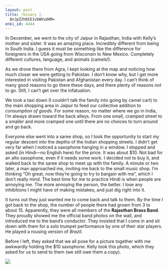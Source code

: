 ```yaml
---
layout: post
title: !binary |-
  QnJpZ2h0IE1vbWVudHM=
enki_id: 4444
---
```


In December, we went to the city of Jaipur in Rajasthan, India with
Kelly’s  
mother and sister. It was an amazing place. Incredibly different from
being  
in South India. I guess it must be something like the difference for  
foreigners in the USA going from Wisconsin to New Mexico. Completely  
different cultures, language, and animals (camels!).

<P>
As we drove there from Agra, I kept looking at the map and noticing how
much  
closer we were getting to Pakistan. I don’t know why, but I get more  
interested in visiting Pakistan and Afghanistan every day. I can’t
think  
of many good reasons to go there these days, and there plenty of
reasons  
<i>not</i> to go. Still, I can’t get over the infatuation.

<P>
We took a taxi down (I couldn’t talk the family into going by camel
cart)  
to the main shopping area in Jaipur to feed our collective addition to
<i>consumption of goods</i>. For some reason, no matter where we go in
India,  
I’m always drawn toward the back alleys. From one small, cramped
street  
to a smaller and more cramped one until there are no choices to  
turn around and go back.

<P>
Everyone else went into a saree shop, so I took the opportunity to  
start my regular descent into the depths of the Indian shopping
streets.  
I didn’t get very far when I noticed a saxophone hanging in a window.  
I stopped and asked (in Hindi—no English here) for the price. It was  
about $10. Not bad for an alto saxophone, even if it needs some work.  
I decided not to buy it, and walked back to the saree shop to meet up
with  
the family. A minute or two later, a man approached me, inviting me
back  
to the small music shop. I’m thinking “Oh great, now they’re going to
try  
to bargain with me”, which I don’t really mind. The best time for me
to  
practice Hindi is when people are annoying me. The more annoying the
person,  
the better. I lose any inhibitions I might have of making mistakes,
and  
just dig right into it.

<P>
It turns out they just wanted me to come back and talk to them. By the
time  
I got back to the shop, the number of people there had grown from 3 to
about  
15. Apparently, they were all members of the <B>Rajasthan Brass
Band</B>.  
They proudly showed me the official band photos on the wall, and
introduced  
me to the band’s conductor. They insisted that I come in and sit down
with  
them for a solo trumpet performance by one of their star players. He
played  
a rousing version of <i>Brazil</i>.

<P>
Before I left, they asked that we all pose for a picture together with
me  
awkwardly holding the $10 saxophone. Kelly took this photo, which they
asked  
for us to send to them (we still owe them a copy).

<P>
<img src="http://www.chadfowler.com/images/brassband2.jpg">
